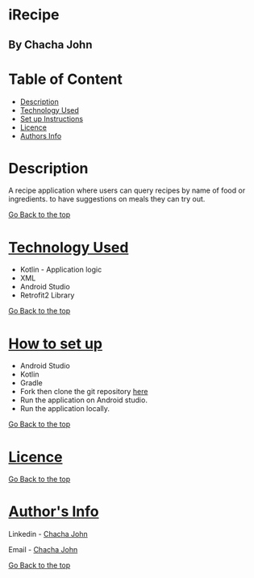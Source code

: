 # iRecipe

## By Chacha John 

# Table of Content

+ [Description](#description)
+ [Technology Used](#technology-used)
+ [Set up Instructions](#How-to-set-up)
+ [Licence](#licence)
+ [Authors Info](#authors-Info)

# Description
<p>A recipe application where users can query recipes by name of food or ingredients. to have suggestions on meals they can try out.</p>

[Go Back to the top](#iRecipe)

# [Technology Used](#technology-used)
* Kotlin - Application logic
* XML
* Android Studio
* Retrofit2 Library

[Go Back to the top](#iRecipe)


# [How to set up](#How-to-set-up)
* Android Studio
* Kotlin
* Gradle
* Fork then clone the git repository [here](https://github.com/chacha-john/iRecipe.git)
* Run the application on Android studio.
* Run the application locally.


[Go Back to the top](#iRecipe)


# [Licence](LICENSE)

[Go Back to the top](#iRecipe)

# [Author's Info](#authors-Info)

Linkedin - [Chacha John](https://www.linkedin.com/in/chachaup/)

Email - [Chacha John](mailto:chachaupjohn@gmail.com)

[Go Back to the top](#iRecipe)
